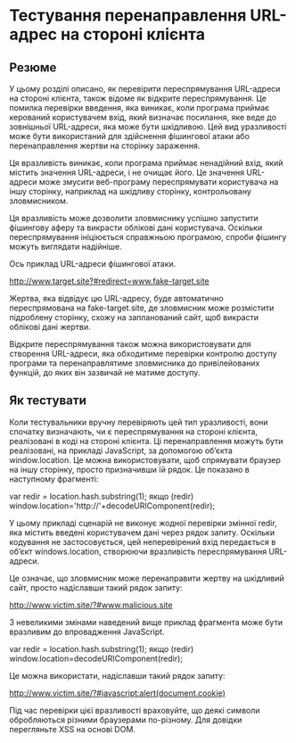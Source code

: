# Тестування перенаправлення URL-адрес на стороні клієнта

## Резюме
У цьому розділі описано, як перевірити переспрямування URL-адреси на стороні клієнта, також відоме як відкрите переспрямування. Це помилка перевірки введення, яка виникає, коли програма приймає керований користувачем вхід, який визначає посилання, яке веде до зовнішньої URL-адреси, яка може бути шкідливою. Цей вид уразливості може бути використаний для здійснення фішингової атаки або перенаправлення жертви на сторінку зараження.

Ця вразливість виникає, коли програма приймає ненадійний вхід, який містить значення URL-адреси, і не очищає його. Це значення URL-адреси може змусити веб-програму переспрямувати користувача на іншу сторінку, наприклад на шкідливу сторінку, контрольовану зловмисником.

Ця вразливість може дозволити зловмиснику успішно запустити фішингову аферу та викрасти облікові дані користувача. Оскільки переспрямування ініціюється справжньою програмою, спроби фішингу можуть виглядати надійніше.

Ось приклад URL-адреси фішингової атаки.

http://www.target.site?#redirect=www.fake-target.site

Жертва, яка відвідує цю URL-адресу, буде автоматично переспрямована на fake-target.site, де зловмисник може розмістити підроблену сторінку, схожу на запланований сайт, щоб викрасти облікові дані жертви.

Відкрите переспрямування також можна використовувати для створення URL-адреси, яка обходитиме перевірки контролю доступу програми та перенаправлятиме зловмисника до привілейованих функцій, до яких він зазвичай не матиме доступу.

## Як тестувати

Коли тестувальники вручну перевіряють цей тип уразливості, вони спочатку визначають, чи є переспрямування на стороні клієнта, реалізовані в коді на стороні клієнта. Ці перенаправлення можуть бути реалізовані, на прикладі JavaScript, за допомогою об’єкта window.location. Це можна використовувати, щоб спрямувати браузер на іншу сторінку, просто призначивши їй рядок. Це показано в наступному фрагменті:

var redir = location.hash.substring(1);
якщо (redir)
window.location='http://'+decodeURIComponent(redir);

У цьому прикладі сценарій не виконує жодної перевірки змінної redir, яка містить введені користувачем дані через рядок запиту. Оскільки кодування не застосовується, цей неперевірений вхід передається в об’єкт windows.location, створюючи вразливість переспрямування URL-адреси.

Це означає, що зловмисник може перенаправити жертву на шкідливий сайт, просто надіславши такий рядок запиту:

http://www.victim.site/?#www.malicious.site

З невеликими змінами наведений вище приклад фрагмента може бути вразливим до впровадження JavaScript.

var redir = location.hash.substring(1);
якщо (redir)
window.location=decodeURIComponent(redir);

Це можна використати, надіславши такий рядок запиту:

http://www.victim.site/?#javascript:alert(document.cookie)

Під час перевірки цієї вразливості враховуйте, що деякі символи обробляються різними браузерами по-різному. Для довідки перегляньте XSS на основі DOM.
